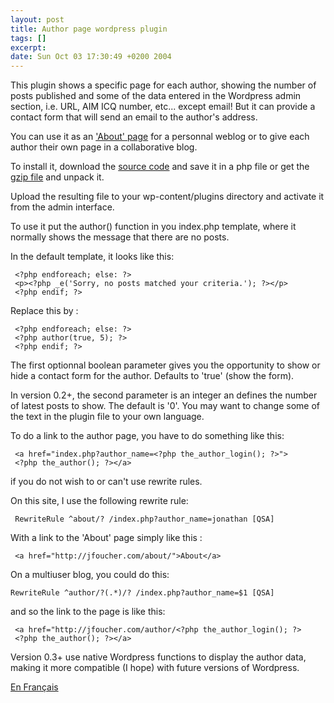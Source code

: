 ```yaml
--- 
layout: post
title: Author page wordpress plugin
tags: []
excerpt:
date: Sun Oct 03 17:30:49 +0200 2004
---
```

This plugin shows a specific page for each author, showing the number of posts published and some of the data entered in the Wordpress admin section, i.e. URL, AIM ICQ number, etc... except email! But it can provide a contact form that will send an email to the author's address. 

You can use it as an <a href="http://binarybonsai.com/about/">'About' page</a> for a personnal weblog or to give each author their own page in a collaborative blog.


To install it, download the <a href="http://jfoucher.com/source/author/">source code</a> and save it in a php file or get the <a href="http://jfoucher.com/source/author.gz">gzip file</a> and unpack it.

Upload the resulting file to your wp-content/plugins directory and activate it from the admin interface.

To use it put the author() function in you index.php template,
where it normally shows the message that there are no posts.

In the default template, it looks like this:

     <?php endforeach; else: ?>
     <p><?php _e('Sorry, no posts matched your criteria.'); ?></p>
     <?php endif; ?>

Replace this by :

     <?php endforeach; else: ?>
     <?php author(true, 5); ?>
     <?php endif; ?>

The first optionnal boolean parameter gives you the opportunity to show or hide
a contact form for the author. Defaults to 'true' (show the form). 

In version 0.2+, the second parameter is an integer an defines the number of latest posts to show. The default is '0'.
You may want to change some of the text in the plugin file to your own language.

To do a link to the author page, you have to do something like this:

     <a href="index.php?author_name=<?php the_author_login(); ?>">
     <?php the_author(); ?></a>

if you do not wish to or can't use rewrite rules.

On this site, I use the following rewrite rule: 

     RewriteRule ^about/? /index.php?author_name=jonathan [QSA]

With a link to the 'About' page simply like this :

     <a href="http://jfoucher.com/about/">About</a>

On a multiuser blog, you could do this:

    RewriteRule ^author/?(.*)/? /index.php?author_name=$1 [QSA]

and so the link to the page is like this:

     <a href="http://jfoucher.com/author/<?php the_author_login(); ?>
     <?php the_author(); ?></a>

Version 0.3+ use native Wordpress functions to display the author data, making it more compatible (I hope) with future versions of Wordpress.

<a href="http://jfoucher.com/2004/10/08/plugin-wordpress-page-auteur/" hreflang="fr">En Français</a>
